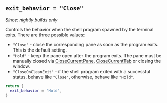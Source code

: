 ## `exit_behavior = "Close"`

*Since: nightly builds only*

Controls the behavior when the shell program spawned by the terminal exits.
There are three possible values:

* `"Close"` - close the corresponding pane as soon as the program exits. This is the default setting.
* `"Hold"` - keep the pane open after the program exits. The pane must be manually closed via [CloseCurrentPane](../keyassignment/CloseCurrentPane.md), [CloseCurrentTab](../keyassignment/CloseCurrentTab.md) or closing the window.
* `"CloseOnCleanExit"` - if the shell program exited with a successful status, behave like `"Close"`, otherwise, behave like `"Hold"`.

```lua
return {
  exit_behavior = "Hold",
}
```
